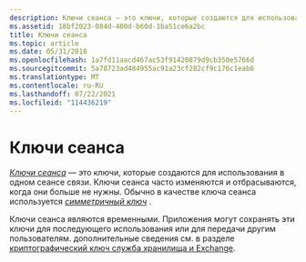 ```yaml
---
description: Ключи сеанса — это ключи, которые создаются для использования в одном сеансе связи.
ms.assetid: 18bf2023-084d-400d-b60d-1ba51ce6a2bc
title: Ключи сеанса
ms.topic: article
ms.date: 05/31/2018
ms.openlocfilehash: 1a7fd11aacd467ac53f91420879d9cb350e5766d
ms.sourcegitcommit: 5a78723ad484955ac91a23cf282cf9c176c1eab6
ms.translationtype: MT
ms.contentlocale: ru-RU
ms.lasthandoff: 07/22/2021
ms.locfileid: "114436219"
---
```

# <a name="session-keys"></a>Ключи сеанса

[*Ключи сеанса*](../secgloss/s-gly.md) — это ключи, которые создаются для использования в одном сеансе связи. Ключи сеанса часто изменяются и отбрасываются, когда они больше не нужны. Обычно в качестве ключа сеанса используется [*симметричный ключ*](../secgloss/s-gly.md) .

Ключи сеанса являются временными. Приложения могут сохранять эти ключи для последующего использования или для передачи другим пользователям. дополнительные сведения см. в разделе [криптографический ключ служба хранилища и Exchange](cryptographic-key-storage-and-exchange.md).

 

 
